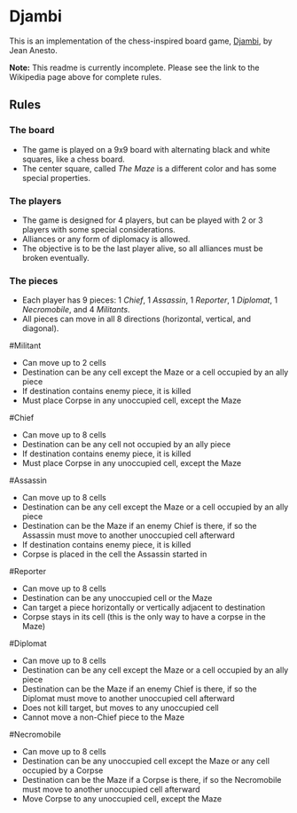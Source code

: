 # Djambi
This is an implementation of the chess-inspired board game, [Djambi][1], by Jean Anesto.

__Note:__ This readme is currently incomplete.  Please see the link to the Wikipedia page above for complete rules.

## Rules

### The board
- The game is played on a 9x9 board with alternating black and white squares, like a chess board.
- The center square, called _The Maze_ is a different color and has some special properties.

### The players
- The game is designed for 4 players, but can be played with 2 or 3 players with some special considerations.
- Alliances or any form of diplomacy is allowed.
- The objective is to be the last player alive, so all alliances must be broken eventually.

### The pieces
- Each player has 9 pieces: 1 _Chief_, 1 _Assassin_, 1 _Reporter_, 1 _Diplomat_, 1 _Necromobile_, and 4 _Militants_. 
- All pieces can move in all 8 directions (horizontal, vertical, and diagonal).

#Militant
- Can move up to 2 cells
- Destination can be any cell except the Maze or a cell occupied by an ally piece
- If destination contains enemy piece, it is killed
- Must place Corpse in any unoccupied cell, except the Maze
	
#Chief
- Can move up to 8 cells
- Destination can be any cell not occupied by an ally piece
- If destination contains enemy piece, it is killed
- Must place Corpse in any unoccupied cell, except the Maze

#Assassin
- Can move up to 8 cells
- Destination can be any cell except the Maze or a cell occupied by an ally piece
- Destination can be the Maze if an enemy Chief is there, if so the Assassin must move to another unoccupied cell afterward
- If destination contains enemy piece, it is killed
- Corpse is placed in the cell the Assassin started in

#Reporter
- Can move up to 8 cells
- Destination can be any unoccupied cell or the Maze
- Can target a piece horizontally or vertically adjacent to destination
- Corpse stays in its cell (this is the only way to have a corpse in the Maze)

#Diplomat
- Can move up to 8 cells
- Destination can be any cell except the Maze or a cell occupied by an ally piece
- Destination can be the Maze if an enemy Chief is there, if so the Diplomat must move to another unoccupied cell afterward
- Does not kill target, but moves to any unoccupied cell
- Cannot move a non-Chief piece to the Maze

#Necromobile
- Can move up to 8 cells
- Destination can be any unoccupied cell except the Maze or any cell occupied by a Corpse
- Destination can be the Maze if a Corpse is there, if so the Necromobile must move to another unoccupied cell afterward	
- Move Corpse to any unoccupied cell, except the Maze

 [1]: https://en.wikipedia.org/wiki/Djambi
